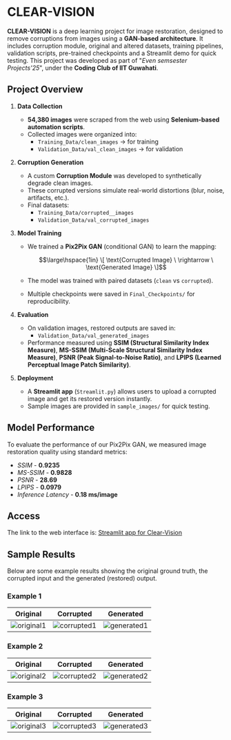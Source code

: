# CLEAR-VISION
**CLEAR-VISION** is a deep learning project for image restoration, designed to remove corruptions from images using a **GAN-based architecture**. It includes corruption module, original and altered datasets, training pipelines, validation scripts, pre-trained checkpoints and a Streamlit demo for quick testing. This project was developed as part of "*Even semsester Projects'25*", under the **Coding Club of IIT Guwahati**.

## Project Overview  

1. **Data Collection**
   - **54,380 images** were scraped from the web using **Selenium-based automation scripts**.  
   - Collected images were organized into:  
     - `Training_Data/clean_images` -> for training  
     - `Validation_Data/val_clean_images` -> for validation  

2. **Corruption Generation**  
   - A custom **Corruption Module** was developed to synthetically degrade clean images.  
   - These corrupted versions simulate real-world distortions (blur, noise, artifacts, etc.).  
   - Final datasets:  
     - `Training_Data/corrupted__images`  
     - `Validation_Data/val_corrupted_images`  

3. **Model Training**  
   - We trained a **Pix2Pix GAN** (conditional GAN) to learn the mapping:  

      $$\large\hspace{1in} \[
     \text{Corrupted Image} \ \rightarrow \ \text{Generated Image}
     \]$$
     
   - The model was trained with paired datasets (`clean` vs `corrupted`).  
   - Multiple checkpoints were saved in `Final_Checkpoints/` for reproducibility.  

4. **Evaluation**  
   - On validation images, restored outputs are saved in:  
     - `Validation_Data/val_generated_images`  
   - Performance measured using **SSIM (Structural Similarity Index Measure)**, **MS-SSIM (Multi-Scale Structural Similarity Index Measure)**, **PSNR (Peak Signal-to-Noise Ratio)**, and **LPIPS (Learned Perceptual Image Patch Similarity)**.  

5. **Deployment**  
   - A **Streamlit app** (`Streamlit.py`) allows users to upload a corrupted image and get its restored version instantly.  
   - Sample images are provided in `sample_images/` for quick testing.  

## Model Performance

To evaluate the performance of our Pix2Pix GAN, we measured image restoration quality using standard metrics:
- *SSIM*              - **0.9235**
- *MS-SSIM*           - **0.9828**
- *PSNR*              - **28.69**
- *LPIPS*             - **0.0979**
- *Inference Latency* - **0.18 ms/image**

## Access
The link to the web interface is: [Streamlit app for Clear-Vision](https://clear-vision-fgirgrtrxeefiunsysbdwm.streamlit.app/)

## Sample Results

Below are some example results showing the original ground truth, the corrupted input and the generated (restored) output.

###  Example 1
| Original | Corrupted | Generated |
|----------|-----------|-----------|
| ![original1](sample_results/original1.jpg) | ![corrupted1](sample_results/corrupted1.jpg) | ![generated1](sample_results/generated1.jpg) |

###  Example 2
| Original | Corrupted | Generated |
|----------|-----------|-----------|
| ![original2](sample_results/original2.jpg) | ![corrupted2](sample_results/corrupted2.jpg) | ![generated2](sample_results/generated2.jpg) |

###  Example 3
| Original | Corrupted | Generated |
|----------|-----------|-----------|
| ![original3](sample_results/original3.jpg) | ![corrupted3](sample_results/corrupted3.jpg) | ![generated3](sample_results/generated3.jpg) |
